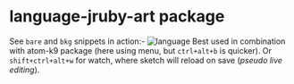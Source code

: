 # language-jruby-art package
See `bare` and `bkg` snippets in action:-
![language](https://cloud.githubusercontent.com/assets/86850/18698393/e2f48376-7fc1-11e6-80a5-fa8e954bad03.gif)
Best used in combination with atom-k9 package (here using menu, but `ctrl+alt+b` is quicker). Or `shift+ctrl+alt+w` for watch, where sketch will reload on save (_pseudo live editing_).
